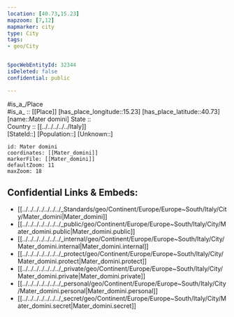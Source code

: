 ```yaml
---
location: [40.73,15.23] 
mapzoom: [7,12] 
mapmarker: city 
type: City
tags:
- geo/City


SpocWebEntityId: 32344
isDeleted: false
confidential: public

---
```

#is_a_/Place  
#is_a_ :: [[Place]] 
[has_place_longitude::15.23] 
[has_place_latitude::40.73] 
[name::Mater domini] 
State ::  
Country :: [[../../../../../Italy]]  
[StateId::] 
[Population::] 
[Unknown::] 


```leaflet
id: Mater domini
coordinates: [[Mater_domini]] 
markerFile: [[Mater_domini]] 
defaultZoom: 11 
maxZoom: 18
```


## Confidential Links & Embeds: 
- [[../../../../../../../_Standards/geo/Continent/Europe/Europe~South/Italy/City/Mater_domini|Mater_domini]] 
- [[../../../../../../../_public/geo/Continent/Europe/Europe~South/Italy/City/Mater_domini.public|Mater_domini.public]] 
- [[../../../../../../../_internal/geo/Continent/Europe/Europe~South/Italy/City/Mater_domini.internal|Mater_domini.internal]] 
- [[../../../../../../../_protect/geo/Continent/Europe/Europe~South/Italy/City/Mater_domini.protect|Mater_domini.protect]] 
- [[../../../../../../../_private/geo/Continent/Europe/Europe~South/Italy/City/Mater_domini.private|Mater_domini.private]] 
- [[../../../../../../../_personal/geo/Continent/Europe/Europe~South/Italy/City/Mater_domini.personal|Mater_domini.personal]] 
- [[../../../../../../../_secret/geo/Continent/Europe/Europe~South/Italy/City/Mater_domini.secret|Mater_domini.secret]] 
